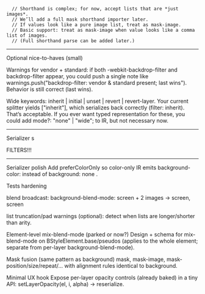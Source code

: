       // Shorthand is complex; for now, accept lists that are *just images*.
      // We’ll add a full mask shorthand importer later.
      // If values look like a pure image list, treat as mask-image.
      // Basic support: treat as mask-image when value looks like a comma list of images.
      // (Full shorthand parse can be added later.)

 ---------------------

 Optional nice-to-haves (small)

Warnings for vendor + standard: if both -webkit-backdrop-filter and backdrop-filter appear, you could push a single note like warnings.push("backdrop-filter: vendor & standard present; last wins"). Behavior is still correct (last wins).

Wide keywords: inherit | initial | unset | revert | revert-layer. Your current splitter yields ["inherit"], which serializes back correctly (filter: inherit). That’s acceptable. If you ever want typed representation for these, you could add mode?: "none" | "wide"; to IR, but not necessary now.

 ---------------------


Serializer s



 FILTERS!!!


---------------------



Serializer polish
Add preferColorOnly so color-only IR emits background-color: instead of background: none <color>.

Tests hardening

blend broadcast: background-blend-mode: screen + 2 images → screen, screen

list truncation/pad warnings (optional): detect when lists are longer/shorter than arity.

Element-level mix-blend-mode (parked or now?)
Design + schema for mix-blend-mode on BStyleElement.base/pseudos (applies to the whole element; separate from per-layer background-blend-mode).

Mask fusion (same pattern as background)
mask, mask-image, mask-position/size/repeat/... with alignment rules identical to background.

Minimal UX hook
Expose per-layer opacity controls (already baked) in a tiny API: setLayerOpacity(el, i, alpha) → reserialize.
